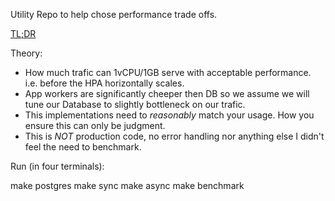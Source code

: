 Utility Repo to help chose performance trade offs.

[TL;DR](./RESULTS.txt)

Theory:

- How much trafic can 1vCPU/1GB serve with acceptable performance.
  i.e. before the HPA horizontally scales.
- App workers are significantly cheeper then DB so we assume
  we will tune our Database to slightly bottleneck on our trafic.
- This implementations need to _reasonably_ match your usage. How you
  ensure this can only be judgment.
- This is _NOT_ production code, no error handling nor anything else
  I didn't feel the need to benchmark.

Run (in four terminals):

  make postgres
  make sync
  make async
  make benchmark
